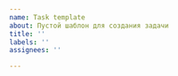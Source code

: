 ```yaml
---
name: Task template
about: Пустой шаблон для создания задачи
title: ''
labels: ''
assignees: ''

---
```



